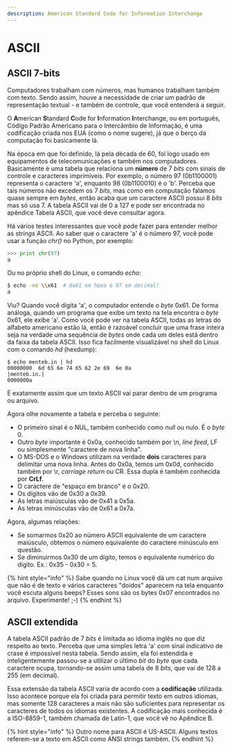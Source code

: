 ```yaml
---
description: American Standard Code for Information Interchange
---
```


# ASCII

## ASCII 7-bits

Computadores trabalham com números, mas humanos trabalham também com texto. Sendo assim, houve a necessidade de criar um padrão de representação textual - e também de controle, que você entenderá a seguir.

O **A**merican **S**tandard **C**ode for **I**nformation **I**nterchange, ou em português, Código Padrão Americano para o Intercâmbio de Informação, é uma codificação criada nos EUA \(como o nome sugere\), já que o berço da computação foi basicamente lá.

Na época em que foi definido, lá pela década de 60, foi logo usado em equipamentos de telecomunicações e também nos computadores. Basicamente é uma tabela que relaciona um **número** de 7 _bits_ com sinais de controle e caracteres imprimíveis. Por exemplo, o número 97 \(0b1100001\) representa o caractere 'a', enquanto 98 \(0b1100010\) é o 'b'. Perceba que tais números não excedem os 7 _bits_, mas como em computação falamos quase sempre em _bytes_, então acaba que um caractere ASCII possui 8 _bits_ mas só usa 7. A tabela ASCII vai de 0 a 127 e pode ser encontrada no apêndice Tabela ASCII, que você deve consultar agora.

Há vários testes interessantes que você pode fazer para entender melhor as _strings_ ASCII. Ao saber que o caractere 'a' é o número 97, você pode usar a função _chr\(\)_ no Python, por exemplo:

```python
>>> print chr(97)
a
```

Ou no próprio shell do Linux, o comando _echo_:

```bash
$ echo -ne \\x61  # 0x61 em hexa é 97 em decimal!
a
```

Viu? Quando você digita 'a', o computador entende o _byte_ 0x61. De forma análoga, quando um programa que exibe um texto na tela encontra o _byte_ 0x61, ele exibe 'a'. Como você pode ver na tabela ASCII, todas as letras do alfabeto americano estão lá, então é razoável concluir que uma frase inteira seja na verdade uma sequência de _bytes_ onde cada um deles está dentro da faixa da tabela ASCII. Isso fica facilmente visualizável no shell do Linux com o comando _hd_ \(hexdump\):

```text
$ echo menteb.in | hd
00000000  6d 65 6e 74 65 62 2e 69  6e 0a                    |menteb.in.|
0000000a
```

É exatamente assim que um texto ASCII vai parar dentro de um programa ou arquivo.

Agora olhe novamente a tabela e perceba o seguinte:

* O primeiro sinal é o NUL, também conhecido como _null_ ou nulo. É o _byte_ 0.
* Outro _byte_ importante é 0x0a, conhecido também por \n, _line feed_, LF ou simplesmente "caractere de nova linha".
* O MS-DOS e o Windows utilizam na verdade **dois** caracteres para delimitar uma nova linha. Antes do 0x0a, temos um 0x0d, conhecido também por \r, _carriage return_ ou CR. Essa dupla é também conhecida por **CrLf**.
* O caractere de "espaço em branco" é o 0x20.
* Os dígitos vão de 0x30 a 0x39.
* As letras maiúsculas vão de 0x41 a 0x5a.
* As letras minúsculas vão de 0x61 a 0x7a.

Agora, algumas relações:

* Se somarmos 0x20 ao número ASCII equivalente de um caractere maiúsculo, obtemos o número equivalente do caractere minúsculo em questão.
* Se diminuirmos 0x30 de um dígito, temos o equivalente numérico do dígito. Ex.: 0x35 - 0x30 = 5.

{% hint style="info" %}
Sabe quando no Linux você dá um cat num arquivo que não é de texto e vários caracteres "doidos" aparecem na tela enquanto você escuta alguns beeps? Esses sons são os bytes 0x07 encontrados no arquivo. Experimente! ;-\)
{% endhint %}

## ASCII extendida

A tabela ASCII padrão de 7 _bits_ é limitada ao idioma inglês no que diz respeito ao texto. Perceba que uma simples letra 'a' com sinal indicativo de crase é impossível nesta tabela. Sendo assim, ela foi estendida e inteligentemente passou-se a utilizar o último _bit_ do _byte_ que cada caractere ocupa, tornando-se assim uma tabela de 8 _bits_, que vai de 128 a 255 \(em decimal\).

Essa extensão da tabela ASCII varia de acordo com a **codificação** utilizada. Isso acontece porque ela foi criada para permitir texto em outros idiomas, mas somente 128 caracteres a mais não são suficientes para representar os caracteres de todos os idiomas existentes. A codificação mais conhecida é a ISO-8859-1, também chamada de Latin-1, que você vê no Apêndice B.

{% hint style="info" %}
Outro nome para ASCII é US-ASCII. Alguns textos referem-se a texto em ASCII como ANSI strings também.
{% endhint %}


